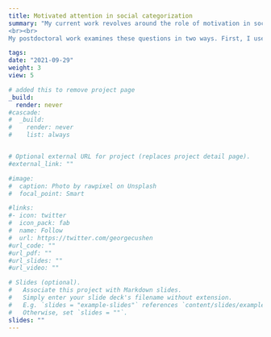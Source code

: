 ```yaml
---
title: Motivated attention in social categorization
summary: "My current work revolves around the role of motivation in social categorization. I examine how motivations stemming from structural inequalities and shared schemas can influence the way we organize the social world through attention (Allidina & Cunningham, 2023, PSPR). Rather than assuming that people simply divide the social world into the most salient categories available to them, this work aims to uncover how the very categories we form can perpetuate systemic inequalities. 
<br><br>
My postdoctoral work examines these questions in two ways. First, I use similarity perceptions to examine the relative weight perceivers place on dimensions like race, gender, and age when making sense of others. Second, I use artificial social groups to understand the causal effects of motivations and the mechanisms through which they act on attention."

tags:
date: "2021-09-29"
weight: 3
view: 5

# added this to remove project page
_build:
  render: never
#cascade:
#  _build:
#    render: never
#    list: always


# Optional external URL for project (replaces project detail page).
#external_link: ""

#image:
#  caption: Photo by rawpixel on Unsplash
#  focal_point: Smart

#links:
#- icon: twitter
#  icon_pack: fab
#  name: Follow
#  url: https://twitter.com/georgecushen
#url_code: ""
#url_pdf: ""
#url_slides: ""
#url_video: ""

# Slides (optional).
#   Associate this project with Markdown slides.
#   Simply enter your slide deck's filename without extension.
#   E.g. `slides = "example-slides"` references `content/slides/example-slides.md`.
#   Otherwise, set `slides = ""`.
slides: ""
---
```


